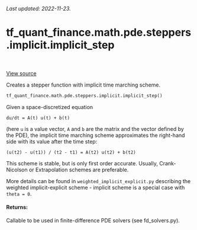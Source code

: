 <!--
This file is generated by a tool. Do not edit directly.
For open-source contributions the docs will be updated automatically.
-->

*Last updated: 2022-11-23.*

<div itemscope itemtype="http://developers.google.com/ReferenceObject">
<meta itemprop="name" content="tf_quant_finance.math.pde.steppers.implicit.implicit_step" />
<meta itemprop="path" content="Stable" />
</div>

# tf_quant_finance.math.pde.steppers.implicit.implicit_step

<!-- Insert buttons and diff -->

<table class="tfo-notebook-buttons tfo-api" align="left">
</table>

<a target="_blank" href="https://github.com/google/tf-quant-finance/blob/master/tf_quant_finance/math/pde/steppers/implicit.py">View source</a>



Creates a stepper function with implicit time marching scheme.

```python
tf_quant_finance.math.pde.steppers.implicit.implicit_step()
```



<!-- Placeholder for "Used in" -->

Given a space-discretized equation

```
du/dt = A(t) u(t) + b(t)
```
(here `u` is a value vector, `A` and `b` are the matrix and the vector defined
by the PDE), the implicit time marching scheme approximates the right-hand
side with its value after the time step:

```
(u(t2) - u(t1)) / (t2 - t1) = A(t2) u(t2) + b(t2)
```
This scheme is stable, but is only first order accurate.
Usually, Crank-Nicolson or Extrapolation schemes are preferable.

More details can be found in `weighted_implicit_explicit.py` describing the
weighted implicit-explicit scheme - implicit scheme is a special case
with `theta = 0`.

#### Returns:

Callable to be used in finite-difference PDE solvers (see fd_solvers.py).

